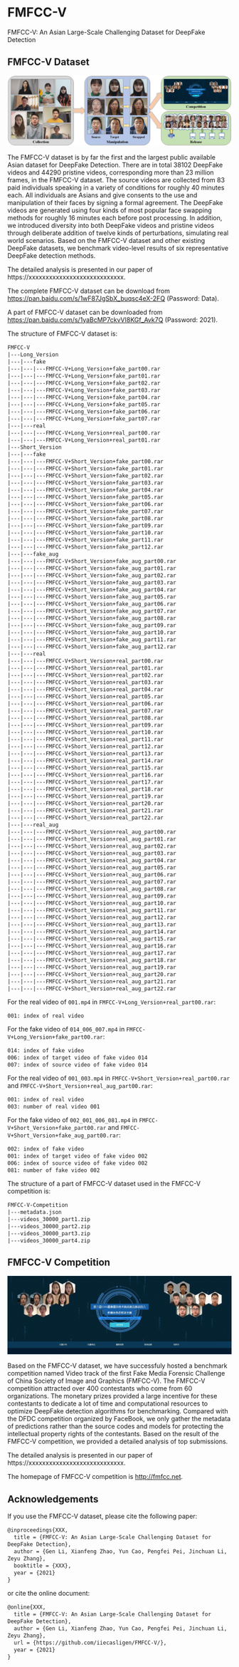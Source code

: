 # FMFCC-V

FMFCC-V: An Asian Large-Scale Challenging Dataset for DeepFake Detection

## FMFCC-V Dataset

![FMFCC-V-Dataset](images/fig01.jpg)

The FMFCC-V dataset is by far the first and the largest public available Asian dataset for DeepFake Detection. There are in total 38102 DeepFake videos and 44290 pristine videos, corresponding more than 23 million frames, in the FMFCC-V dataset. The source videos are collected from 83 paid individuals speaking in a variety of conditions for roughly 40 minutes each. All individuals are Asians and give consents to the use and manipulation of their faces by signing a formal agreement. The DeepFake videos are generated using four kinds of most popular face swapping methods for roughly 16 minutes each before post processing. In addition, we introduced diversity into both DeepFake videos and pristine videos through deliberate addition of twelve kinds of perturbations, simulating real world scenarios. Based on the FMFCC-V dataset and other existing DeepFake datasets, we benchmark video-level results of six representative DeepFake detection methods.

The detailed analysis is presented in our paper of https://xxxxxxxxxxxxxxxxxxxxxxxxxxxx.

The complete FMFCC-V dataset can be download from https://pan.baidu.com/s/1wF87JgSbX_buqsc4eX-2FQ (Password: Data).

A part of FMFCC-V dataset can be downloaded from https://pan.baidu.com/s/1yaBcMP7ckvVI8KGf_Avk7Q (Password: 2021).

The structure of FMFCC-V dataset is:
```
FMFCC-V
|---Long_Version
|---|---fake
|---|---|---FMFCC-V+Long_Version+fake_part00.rar
|---|---|---FMFCC-V+Long_Version+fake_part01.rar
|---|---|---FMFCC-V+Long_Version+fake_part02.rar
|---|---|---FMFCC-V+Long_Version+fake_part03.rar
|---|---|---FMFCC-V+Long_Version+fake_part04.rar
|---|---|---FMFCC-V+Long_Version+fake_part05.rar
|---|---|---FMFCC-V+Long_Version+fake_part06.rar
|---|---|---FMFCC-V+Long_Version+fake_part07.rar
|---|---real
|---|---|---FMFCC-V+Long_Version+real_part00.rar
|---|---|---FMFCC-V+Long_Version+real_part01.rar
|---Short_Version
|---|---fake
|---|---|---FMFCC-V+Short_Version+fake_part00.rar
|---|---|---FMFCC-V+Short_Version+fake_part01.rar
|---|---|---FMFCC-V+Short_Version+fake_part02.rar
|---|---|---FMFCC-V+Short_Version+fake_part03.rar
|---|---|---FMFCC-V+Short_Version+fake_part04.rar
|---|---|---FMFCC-V+Short_Version+fake_part05.rar
|---|---|---FMFCC-V+Short_Version+fake_part06.rar
|---|---|---FMFCC-V+Short_Version+fake_part07.rar
|---|---|---FMFCC-V+Short_Version+fake_part08.rar
|---|---|---FMFCC-V+Short_Version+fake_part09.rar
|---|---|---FMFCC-V+Short_Version+fake_part10.rar
|---|---|---FMFCC-V+Short_Version+fake_part11.rar
|---|---|---FMFCC-V+Short_Version+fake_part12.rar
|---|---fake_aug
|---|---|---FMFCC-V+Short_Version+fake_aug_part00.rar
|---|---|---FMFCC-V+Short_Version+fake_aug_part01.rar
|---|---|---FMFCC-V+Short_Version+fake_aug_part02.rar
|---|---|---FMFCC-V+Short_Version+fake_aug_part03.rar
|---|---|---FMFCC-V+Short_Version+fake_aug_part04.rar
|---|---|---FMFCC-V+Short_Version+fake_aug_part05.rar
|---|---|---FMFCC-V+Short_Version+fake_aug_part06.rar
|---|---|---FMFCC-V+Short_Version+fake_aug_part07.rar
|---|---|---FMFCC-V+Short_Version+fake_aug_part08.rar
|---|---|---FMFCC-V+Short_Version+fake_aug_part09.rar
|---|---|---FMFCC-V+Short_Version+fake_aug_part10.rar
|---|---|---FMFCC-V+Short_Version+fake_aug_part11.rar
|---|---|---FMFCC-V+Short_Version+fake_aug_part12.rar
|---|---real
|---|---|---FMFCC-V+Short_Version+real_part00.rar
|---|---|---FMFCC-V+Short_Version+real_part01.rar
|---|---|---FMFCC-V+Short_Version+real_part02.rar
|---|---|---FMFCC-V+Short_Version+real_part03.rar
|---|---|---FMFCC-V+Short_Version+real_part04.rar
|---|---|---FMFCC-V+Short_Version+real_part05.rar
|---|---|---FMFCC-V+Short_Version+real_part06.rar
|---|---|---FMFCC-V+Short_Version+real_part07.rar
|---|---|---FMFCC-V+Short_Version+real_part08.rar
|---|---|---FMFCC-V+Short_Version+real_part09.rar
|---|---|---FMFCC-V+Short_Version+real_part10.rar
|---|---|---FMFCC-V+Short_Version+real_part11.rar
|---|---|---FMFCC-V+Short_Version+real_part12.rar
|---|---|---FMFCC-V+Short_Version+real_part13.rar
|---|---|---FMFCC-V+Short_Version+real_part14.rar
|---|---|---FMFCC-V+Short_Version+real_part15.rar
|---|---|---FMFCC-V+Short_Version+real_part16.rar
|---|---|---FMFCC-V+Short_Version+real_part17.rar
|---|---|---FMFCC-V+Short_Version+real_part18.rar
|---|---|---FMFCC-V+Short_Version+real_part19.rar
|---|---|---FMFCC-V+Short_Version+real_part20.rar
|---|---|---FMFCC-V+Short_Version+real_part21.rar
|---|---|---FMFCC-V+Short_Version+real_part22.rar
|---|---real_aug
|---|---|---FMFCC-V+Short_Version+real_aug_part00.rar
|---|---|---FMFCC-V+Short_Version+real_aug_part01.rar
|---|---|---FMFCC-V+Short_Version+real_aug_part02.rar
|---|---|---FMFCC-V+Short_Version+real_aug_part03.rar
|---|---|---FMFCC-V+Short_Version+real_aug_part04.rar
|---|---|---FMFCC-V+Short_Version+real_aug_part05.rar
|---|---|---FMFCC-V+Short_Version+real_aug_part06.rar
|---|---|---FMFCC-V+Short_Version+real_aug_part07.rar
|---|---|---FMFCC-V+Short_Version+real_aug_part08.rar
|---|---|---FMFCC-V+Short_Version+real_aug_part09.rar
|---|---|---FMFCC-V+Short_Version+real_aug_part10.rar
|---|---|---FMFCC-V+Short_Version+real_aug_part11.rar
|---|---|---FMFCC-V+Short_Version+real_aug_part12.rar
|---|---|---FMFCC-V+Short_Version+real_aug_part13.rar
|---|---|---FMFCC-V+Short_Version+real_aug_part14.rar
|---|---|---FMFCC-V+Short_Version+real_aug_part15.rar
|---|---|---FMFCC-V+Short_Version+real_aug_part16.rar
|---|---|---FMFCC-V+Short_Version+real_aug_part17.rar
|---|---|---FMFCC-V+Short_Version+real_aug_part18.rar
|---|---|---FMFCC-V+Short_Version+real_aug_part19.rar
|---|---|---FMFCC-V+Short_Version+real_aug_part20.rar
|---|---|---FMFCC-V+Short_Version+real_aug_part21.rar
|---|---|---FMFCC-V+Short_Version+real_aug_part22.rar
```
For the real video of `001.mp4` in `FMFCC-V+Long_Version+real_part00.rar`:
```
001: index of real video
```
For the fake video of `014_006_007.mp4` in `FMFCC-V+Long_Version+fake_part00.rar`:
```
014: index of fake video
006: index of target video of fake video 014
007: index of source video of fake video 014
```
For the real video of `001_003.mp4` in `FMFCC-V+Short_Version+real_part00.rar` and `FMFCC-V+Short_Version+real_aug_part00.rar`:
```
001: index of real video
003: number of real video 001
```
For the fake video of `002_001_006_081.mp4` in `FMFCC-V+Short_Version+fake_part00.rar` and `FMFCC-V+Short_Version+fake_aug_part00.rar`:
```
002: index of fake video
001: index of target video of fake video 002
006: index of source video of fake video 002
081: number of fake video 002
```
The structure of a part of FMFCC-V dataset used in the FMFCC-V competition is:
```
FMFCC-V-Competition
|---metadata.json
|---videos_30000_part1.zip
|---videos_30000_part2.zip
|---videos_30000_part3.zip
|---videos_30000_part4.zip
```

## FMFCC-V Competition

![FMFCC-V-Competition](images/fig02.jpg)

Based on the FMFCC-V dataset, we have successfuly hosted a benchmark competition named Video track of the first Fake Media Forensic Challenge of China Society of Image and Graphics (FMFCC-V). The FMFCC-V competition attracted over 400 contestants who come from 60 organizations. The monetary prizes provided a large incentive for these contestants to dedicate a lot of time and computational resources to optimize DeepFake detection algorithms for benchmarking. Compared with the DFDC competition organized by FaceBook, we only gather the metadata of predictions rather than the source codes and models for protecting the intellectual property rights of the contestants. Based on the result of the FMFCC-V competition, we provided a detailed analysis of top submissions.

The detailed analysis is presented in our paper of https://xxxxxxxxxxxxxxxxxxxxxxxxxxxx.

The homepage of FMFCC-V competition is http://fmfcc.net.

## Acknowledgements

If you use the FMFCC-V dataset, please cite the following paper:
```
@inproceedings{XXX,
  title = {FMFCC-V: An Asian Large-Scale Challenging Dataset for DeepFake Detection},
  author = {Gen Li, Xianfeng Zhao, Yun Cao, Pengfei Pei, Jinchuan Li, Zeyu Zhang},
  booktitle = {XXX},
  year = {2021}
}
```
or cite the online document:
```
@online{XXX,
  title = {FMFCC-V: An Asian Large-Scale Challenging Dataset for DeepFake Detection},
  author = {Gen Li, Xianfeng Zhao, Yun Cao, Pengfei Pei, Jinchuan Li, Zeyu Zhang},
  url = {https://github.com/iiecasligen/FMFCC-V/},
  year = {2021}
}
```
